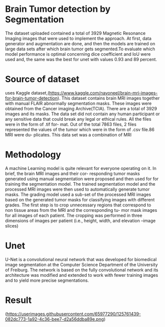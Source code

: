 # Brain Tumor detection by Segmentation
The dataset uploaded contained a total of 3929 Magnetic Resonance Imaging images that were used to implement the approach. At first, data generator and augmentation are done, and then the models are trained on large data sets after which brain tumor gets segmented.To evaluate which model performance is optimal concerning dice coefficient and IoU were used and, the same was the best for unet with values 0.93 and 89 percent.

# Source of dataset
uses Kaggle dataset,(https://www.kaggle.com/navoneel/brain-mri-images-for-brain-tumor-detection).
This dataset contains brain MRI images together with manual FLAIR abnormally segmentation masks. These images were obtained from the Cancer imaging Archive(TCIA). There are a total of 3929 images and its masks. The data set did not contain any human participant or any sensitive data that could break any legal or ethical rules. All the files were in the form of .tif for-
mat. Out of the total 7863 files, 2 files represented the values of the tumor which were in the form of .csv file.86 MRI were du-
plicates. This data set was a combination of MRI

# Methodology
A machine Learning model is quite relevant for everyone
operating on it. In brief, the brain MRI images and their cor-
responding tumor masks generated using manual segmentation
were proposed and then used for for training the segmentation
model. The trained segmentation model and the processed MRI
images were then used to automatically generate tumor masks. The grading model used a sub-set of the processed MRI images based on the generated tumor masks for classifying images with different grades.
The first step is to crop unnecessary regions that correspond
to non tissue areas from the MRI and the corresponding tu-
mor mask images for all images of each patient. The cropping
was performed in three dimensions of images per patient (i.e.,
height, width, and elevation –image slices)
# Unet
U-Net is a convolutional neural network that was developed for biomedical image segmentation at the Computer Science Department of the University of Freiburg. The network is based on the fully convolutional network and its architecture was modified and extended to work with fewer training images and to yield more precise segmentations. 
   
 # Result
(https://userimages.githubusercontent.com/65977290/125761439-082dc773-1a92-4c36-bee7-d2a56ddba89e.png)

